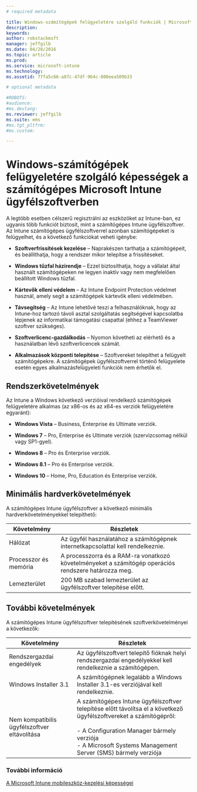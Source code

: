 ```yaml
---
# required metadata

title: Windows-számítógépek felügyeletére szolgáló funkciók | Microsoft Intune
description:
keywords:
author: robstackmsft
manager: jeffgilb
ms.date: 04/28/2016
ms.topic: article
ms.prod:
ms.service: microsoft-intune
ms.technology:
ms.assetid: 77fa5c66-a87c-47df-964c-800eea509b33

# optional metadata

#ROBOTS:
#audience:
#ms.devlang:
ms.reviewer: jeffgilb
ms.suite: ems
#ms.tgt_pltfrm:
#ms.custom:

---
```


# Windows-számítógépek felügyeletére szolgáló képességek a számítógépes Microsoft Intune ügyfélszoftverben
A legtöbb esetben célszerű regisztrálni az eszközöket az Intune-ban, ez ugyanis több funkciót biztosít, mint a számítógépes Intune ügyfélszoftver. Az Intune számítógépes ügyfélszoftverrel azonban számítógépeket is felügyelhet, és a következő funkciókat veheti igénybe:

-   **Szoftverfrissítések kezelése** – Naprakészen tarthatja a számítógépeit, és beállíthatja, hogy a rendszer mikor telepítse a frissítéseket.

-   **Windows tűzfal házirendje** – Ezzel biztosíthatja, hogy a vállalat által használt számítógépeken ne legyen inaktív vagy nem megfelelően beállított Windows tűzfal.

-   **Kártevők elleni védelem** – Az Intune Endpoint Protection védelmet használ, amely segít a számítógépek kártevők elleni védelmében.

-   **Távsegítség** – Az Intune lehetővé teszi a felhasználóknak, hogy az Intune-hoz tartozó távoli asztal szolgáltatás segítségével kapcsolatba lépjenek az informatikai támogatási csapattal (ehhez a TeamViewer szoftver szükséges).

-   **Szoftverlicenc-gazdálkodás** – Nyomon követheti az elérhető és a használatban lévő szoftverlicencek számát.
-   **Alkalmazások központi telepítése** – Szoftvereket telepíthet a felügyelt számítógépekre. A számítógépek ügyfélszoftverrel történő felügyelete esetén egyes alkalmazásfelügyeleti funkciók nem érhetők el.


## Rendszerkövetelmények
Az Intune a Windows következő verzióival rendelkező számítógépek felügyeletére alkalmas (az x86-os és az x64-es verziók felügyeletére egyaránt):


-   **Windows Vista** – Business, Enterprise és Ultimate verziók.

-   **Windows 7** – Pro, Enterprise és Ultimate verziók (szervizcsomag nélkül vagy SP1-gyel).

-   **Windows 8** – Pro és Enterprise verziók.

-   **Windows 8.1** – Pro és Enterprise verziók.

- **Windows 10** – Home, Pro, Education és Enterprise verziók.


## Minimális hardverkövetelmények
A számítógépes Intune ügyfélszoftver a következő minimális hardverkövetelményekkel telepíthető:

|Követelmény|Részletek|
|---------------|--------------------|
|Hálózat|Az ügyfél használatához a számítógépnek internetkapcsolattal kell rendelkeznie.|
|Processzor és memória|A processzorra és a RAM-ra vonatkozó követelményeket a számítógép operációs rendszere határozza meg.|
|Lemezterület|200 MB szabad lemezterület az ügyfélszoftver telepítése előtt.|

## További követelmények
A számítógépes Intune ügyfélszoftver telepítésének szoftverkövetelményei a következők:

|Követelmény|Részletek|
|---------------|--------------------|
|Rendszergazdai engedélyek|Az ügyfélszoftvert telepítő fióknak helyi rendszergazdai engedélyekkel kell rendelkeznie a számítógépen.|
|Windows Installer 3.1|A számítógépnek legalább a Windows Installer 3.1-es verziójával kell rendelkeznie.|
|Nem kompatibilis ügyfélszoftver eltávolítása|A számítógépes Intune ügyfélszoftver telepítése előtt távolítsa el a következő ügyfélszoftvereket a számítógépről:<br /><br />- A Configuration Manager bármely verziója<br />- A Microsoft Systems Management Server (SMS) bármely verziója|

### További információ
[A Microsoft Intune mobileszköz-kezelési képességei](./mobile-device-management-capabilities-in-microsoft-intune.md)


<!--HONumber=Jun16_HO1-->


